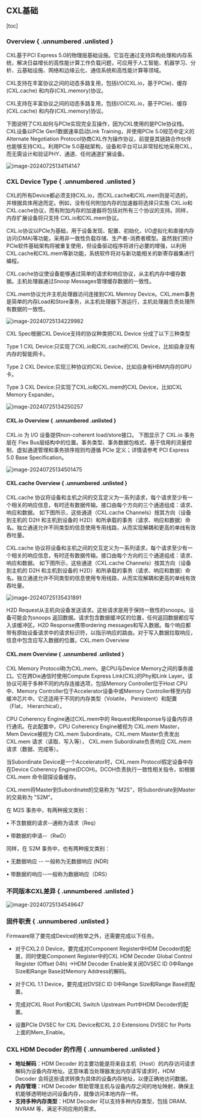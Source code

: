 ## CXL基础

[toc]

### Overview { .unnumbered .unlisted }

CXL基于PCI Express 5.0的物理层基础设施。它旨在通过支持异构处理和内存系统，解决日益增长的高性能计算工作负载问题，可应用于人工智能、机器学习、分析、云基础设施、网络和边缘云化、通信系统和高性能计算等领域。

CXL支持在丰富协议之间的动态多路复用，包括I/O(CXL.io，基于PCIe)、缓存(CXL.cache) 和内存(CXL.memory)协议。

CXL支持在丰富协议之间的动态多路复用，包括I/O(CXL.io，基于PCIe)、缓存(CXL.cache) 和内存(CXL.memory)协议。

下图说明了CXL如何与PCIe实现完全互操作，因为CXL使用的是PCIe协议栈。CXL设备以PCIe Gen1数据速率启动Link Training，并使用PCIe 5.0规范中定义的Alternate Negotiation Protocol协商CXL作为操作协议，前提是其链路合作伙伴也能够支持CXL。利用PCIe 5.0基础架构，设备和平台可以非常轻松地采用CXL，而无需设计和验证PHY、通道、任何通道扩展设备。

![image-20240725134114147](book/pdf/src/13_CXL/images/01_cxl/image-20240725134114147.png)

### CXL Device Type { .unnumbered .unlisted }

CXL的所有Device都必须支持CXL.io，而CXL.cache和CXL.mem则是可选的，并根据具体用途而定。例如，没有任何附加内存的加速器将选择只实施 CXL.io和CXL.cache协议，而有附加内存的加速器将包括对所有三个协议的支持。同样，内存扩展设备将只支持 CXL.io和CXL.mem协议。

CXL.io协议以PCIe为基础，用于设备发现、配置、初始化、I/O虚拟化和直接内存访问(DMA)等功能，采用非一致性负载存储、生产者-消费者模型。虽然我们预计PCIe软件基础架构将被重复使用，但设备驱动程序将进行必要的增强，以利用 CXL.cache和CXL.mem等新功能，系统软件将对与新功能相关的新寄存器集进行编程。

CXL.cache协议使设备能够通过简单的请求和响应协议，从主机内存中缓存数据。主机处理器通过Snoop Messages管理缓存数据的一致性。

CXL.mem协议允许主机处理器访问连接到CXL Memroy Device。CXL.mem事务是简单的内存Load和Store事务，从主机处理器下游运行，主机处理器负责处理所有数据的一致性。

![image-20240725134229982](book/pdf/src/13_CXL/images/01_cxl/image-20240725134229982.png)

CXL Spec根据CXL Device支持的协议种类把CXL Device 分成了以下三种类型

Type 1 CXL Device:只实现了CXL.io和CXL.cache的CXL Device，比如自身没有内存的智能网卡。

Type 2 CXL Device:实现三种协议的CXL Device，比如自身有HBM内存的GPU卡。

Type 3 CXL Device:只实现了CXL.io和CXL.mem的CXL Device，比如CXL Memory Expander。

![image-20240725134250257](book/pdf/src/13_CXL/images/01_cxl/image-20240725134250257.png)

#### CXL.io Overview { .unnumbered .unlisted }

CXL.io 为 I/O 设备提供non-coherent load/store接口。 下图显示了 CXL.io 事务层在 Flex Bus层结构中的位置。事务类型、事务数据包格式、基于信用的流量控制、虚拟通道管理和事务排序规则均遵循 PCIe 定义；详情请参考 PCI Express 5.0 Base Specification。

![image-20240725134501475](book/pdf/src/13_CXL/images/01_cxl/image-20240725134501475.png)

#### CXL.cache Overview { .unnumbered .unlisted }

CXL.cache 协议将设备和主机之间的交互定义为一系列请求，每个请求至少有一个相关的响应信息，有时还有数据传输。接口由每个方向的三个通道组成：请求、响应和数据。 如下图所示，这些通道（CXL.cache Channels）按其方向（设备到主机的 D2H 和主机到设备的 H2D）和所承载的事务（请求、响应和数据）命名。独立通道允许不同类型的信息使用专用线路，从而实现解耦和更高的单线有效吞吐量。

CXL.cache 协议将设备和主机之间的交互定义为一系列请求，每个请求至少有一个相关的响应信息，有时还有数据传输。接口由每个方向的三个通道组成：请求、响应和数据。 如下图所示，这些通道（CXL.cache Channels）按其方向（设备到主机的 D2H 和主机到设备的 H2D）和所承载的事务（请求、响应和数据）命名。独立通道允许不同类型的信息使用专用线路，从而实现解耦和更高的单线有效吞吐量。

![image-20240725135431891](book/pdf/src/13_CXL/images/01_cxl/image-20240725135431891.png)

H2D Request从主机向设备发送请求。这些请求是用于保持一致性的snoops。设备可能会为snoops 返回数据。请求包含数据缓冲区的位置，任何返回数据都应写入该缓冲区。H2D Response携带ordering messages和写入数据。每个响应都带有原始设备请求中的请求标识符，以指示响应的路由。对于写入数据拉取响应，信息中包含应写入数据的位置。CXL.mem Overview

#### CXL.mem Overview { .unnumbered .unlisted }

CXL Memory Protocol称为CXL.mem，是CPU与Device Memory之间的事务接口。它在跨Die通信时使用Compute Express Link(CXL)的Phy和Link Layer。该协议可用于多种不同的内存连接选项，包括Memory Controller位于Host CPU中、Memory Controller位于Accelerator设备中或Memory Controller移至内存缓冲芯片中。它还适用于不同的内存类型（Volatile， Persistent）和配置（Flat， Hierarchical）。

CPU Coherency Engine通过CXL.mem中的 Request和Response与设备内存进行通讯。在此配置中，CPU Coherency Engine被视为 CXL.mem Master， Mem Device被视为 CXL.mem Subordinate。CXL.mem Master负责发出 CXL.mem 请求（读取、写入等）， CXL.mem Subordinate负责响应 CXL.mem 请求（数据、完成等）。

当Subordinate Device是一个Accelerator时，CXL.mem Protocol假定设备中存在Device Coherency Engine(DCOH)。DCOH负责执行一致性相关指令，如根据 CXL.mem 命令窥探设备缓存。

CXL.mem将Master到Subordinate的交易称为 "M2S"，将Subordinate到Master的交易称为 "S2M"。

在 M2S 事务中，有两种报文类别：

• 不含数据的请求--通称为请求（Req）

• 带数据的申请--（RwD）

同样，在 S2M 事务中，也有两种报文类别：

• 无数据响应 -- 一般称为无数据响应 (NDR)

• 带数据的响应--一般称为数据响应（DRS）

### 不同版本CXL差异 { .unnumbered .unlisted }

![image-20240725134549647](book/pdf/src/13_CXL/images/01_cxl/image-20240725134549647.png)

### 固件职责 { .unnumbered .unlisted }

Firmware除了要完成Device的枚举之外，还需要完成以下任务。

* 对于CXL2.0 Device，要完成对Component Register中HDM Decoder的配置，同时使能Component Register中的CXL HDM Decoder Global Control Register (Offset 04h) ->HDM Decoder Enable来关闭DVSEC ID 0中Range Size和Range Base对Memory Address的解码。

* 对于CXL 1.1 Device，要完成对DVSEC ID 0中Range Size和Range Base的配置。

* 完成对CXL Root Port和CXL Switch Upstream Port中HDM Decoder的配置。

* 设置PCIe DVSEC for CXL Device和CXL 2.0 Extensions DVSEC for Ports上面的Mem_Enable。

### CXL HDM Decoder 的作用 { .unnumbered .unlisted }

* **地址解码**：HDM Decoder 的主要功能是将来自主机（Host）的内存访问请求解码为设备内存地址。这意味着当处理器发出内存读写请求时，HDM Decoder 会将这些请求转换为具体的设备内存地址，以便正确地访问数据。
* **内存管理**：HDM Decoder 帮助管理主机与设备内存之间的地址映射，确保主机能够透明地访问设备内存，就像访问本地内存一样。
* **支持多种内存类型**：HDM Decoder 可以支持多种内存类型，包括 DRAM、NVRAM 等，满足不同应用的需求。